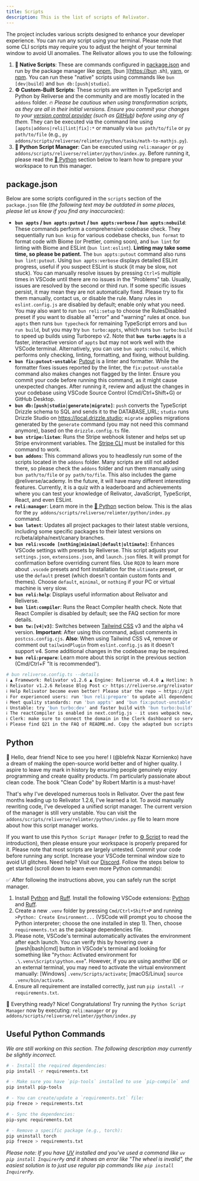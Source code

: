```yaml
---
title: Scripts
description: This is the list of scripts of Relivator.
---
```



The project includes various scripts designed to enhance your developer experience. You can run any script using your terminal. Please note that some CLI scripts may require you to adjust the height of your terminal window to avoid UI anomalies. The Relivator allows you to use the following:

1. **💪 Native Scripts**: These are commands configured in [package.json](package.json) and run by the package manager like [pnpm](https://pnpm.io), [bun ](<https://bun> .sh), [yarn](https://yarnpkg.com), or [npm](https://nodejs.org/en/learn/getting-started/an-introduction-to-the-npm-package-manager). You can run these "native" scripts using commands like `bun [dev|build]` and `bun db:[push|studio]`.
2. **⚙️ Custom-Built Scripts**: These scripts are written in TypeScript and Python by Reliverse and the community and are mostly located in the `addons` folder. 🔥 *Please be cautious when using transformation scripts, as they are all in their initial versions. Ensure you commit your changes to your [version control provider](https://about.gitlab.com/topics/version-control) (such as [GitHub](https://github.com)) before using any of them.* They can be executed via the command line using `[appts|addons|reli|lint|fix]:*` or manually via `bun path/to/file` or `py path/to/file` (e.g., `py addons/scripts/reliverse/relimter/python/tasks/math-to-mathjs.py`).
3. **🐍 Python Script Manager**: Can be executed using `reli:manager` or `py addons/scripts/reliverse/relimter/python/index.py`. Before running it, please read the [🐍 Python](#python) section below to learn how to prepare your workspace to run this manager.

## package.json

Below are some scripts configured in the `scripts` section of the `package.json` file (*the following text may be outdated in some places, please let us know if you find any inaccuracies*):

- **`bun appts` / `bun appts:putout` / `bun appts:verbose` / `bun appts:nobuild`**: These commands perform a comprehensive codebase check. They sequentially run `bun knip` for various codebase checks, `bun format` to format code with Biome (or Prettier, coming soon), and `bun lint` for linting with Biome and ESLint (`bun lint:eslint`). **Linting may take some time, so please be patient.** The `bun appts:putout` command also runs `bun lint:putout`. Using `bun appts:verbose` displays detailed ESLint progress, useful if you suspect ESLint is stuck (it may be slow, not stuck). You can manually resolve issues by pressing `Ctrl+S` multiple times in VSCode until there are no issues in the "Problems" tab. Usually, issues are resolved by the second or third run. If some specific issues persist, it may mean they are not automatically fixed. Please try to fix them manually, contact us, or disable the rule. Many rules in `eslint.config.js` are disabled by default; enable only what you need. You may also want to run `bun reli:setup` to choose the RulesDisabled preset if you want to disable all "error" and "warning" rules at once. `bun appts` then runs `bun typecheck` for remaining TypeScript errors and `bun run build`, but you may try `bun turbo:appts`, which runs `bun turbo:build` to speed up builds using Turborepo v2. Note that **`bun turbo:appts`** is a faster, interactive version of `appts` but may not work well with the VSCode terminal. Alternatively, you can use `bun appts:nobuild`, which performs only checking, linting, formatting, and fixing, without building.
- **`bun fix:putout-unstable`**: [Putout](https://github.com/coderaiser/putout) is a linter and formatter. While the formatter fixes issues reported by the linter, the `fix:putout-unstable` command also makes changes not flagged by the linter. Ensure you commit your code before running this command, as it might cause unexpected changes. After running it, review and adjust the changes in your codebase using VSCode Source Control (Cmd/Ctrl+Shift+G) or GitHub Desktop.
- **`bun db:[push|studio|generate|migrate]`**: `push` converts the TypeScript Drizzle schema to SQL and sends it to the DATABASE_URL; `studio` runs Drizzle Studio on <https://local.drizzle.studio>; `migrate` applies migrations generated by the `generate` command (you may not need this command anymore), based on the `drizzle.config.ts` file.
- **`bun stripe:listen`**: Runs the Stripe webhook listener and helps set up Stripe environment variables. The [Stripe CLI](https://docs.stripe.com/stripe-cli) must be installed for this command to work.
- **`bun addons`**: This command allows you to headlessly run some of the scripts located in the `addons` folder. Many scripts are still not added there, so please check the `addons` folder and run them manually using `bun path/to/file` or `py path/to/file`. This also includes the game @reliverse/academy. In the future, it will have many different interesting features. Currently, it is a quiz with a leaderboard and achievements where you can test your knowledge of Relivator, JavaScript, TypeScript, React, and even ESLint.
- **`reli:manager`**: Learn more in the [🐍 Python](#python) section below. This is the alias for the `py addons/scripts/reliverse/relimter/python/index.py` command.
- **`bun latest`**: Updates all project packages to their latest stable versions, including some specific packages to their latest versions on rc/beta/alpha/next/canary branches.
- **`bun reli:vscode [nothing|minimal|default|ultimate]`**: Enhances VSCode settings with presets by Reliverse. This script adjusts your `settings.json`, `extensions.json`, and `launch.json` files. It will prompt for confirmation before overriding current files. Use `RQ20` to learn more about `.vscode` presets and font installation for the `ultimate` preset, or use the `default` preset (which doesn't contain custom fonts and themes). Choose `default`, `minimal`, or `nothing` if your PC or virtual machine is very slow.
- **`bun reli:help`**: Displays useful information about Relivator and Reliverse.
- **`bun lint:compiler`**: Runs the React Compiler health check. Note that React Compiler is disabled by default; see the FAQ section for more details.
- **`bun tw:[v4|v3]`**: Switches between [Tailwind CSS](https://tailwindcss.com/) v3 and the alpha v4 version. **Important**: After using this command, adjust comments in `postcss.config.cjs`. **Also**: When using Tailwind CSS v4, remove or comment out `tailwindPlugin` from `eslint.config.js` as it doesn't support v4. Some additional changes in the codebase may be required.
- **`bun reli:prepare`**: Learn more about this script in the previous section (Cmd/Ctrl+F "It is recommended").

```bash
# bun reliverse.config.ts --details
ℹ ▲ Framework: Relivator v1.2.6 ▲ Engine: Reliverse v0.4.0 ▲ Hotline: https://discord.gg/Pb8uKbwpsJ
ℹ Relivator v1.2.6 Release Blog Post 👉 https://reliverse.org/relivator/v126
ℹ Help Relivator become even better! Please star the repo – https://github.com/blefnk/relivator
ℹ For experienced users: run 'bun reli:prepare' to update all dependencies to the latest versions and check if the code requires any adjustments.
ℹ Meet quality standards: run 'bun appts' and 'bun fix:putout-unstable' to get linting, formatting, and more.
ℹ Unstable: try 'bun turbo:dev' and faster build with 'bun turbo:build': https://turbo.build/repo
ℹ The reactCompiler is enabled in next.config.js - it uses webpack now, so builds take longer.
ℹ Clerk: make sure to connect the domain in the Clerk dashboard so services like PageSpeed will work.
ℹ Please find Q21 in the FAQ of README.md. Copy the adapted bun scripts and replace the current ones in package.json - scripts for other package managers coming soon.
```

## Python

👋 Hello, dear friend! Nice to see you here! I (@blefnk Nazar Kornienko) have a dream of making the open-source world better and of higher quality. I aspire to leave my mark in history by ensuring people genuinely enjoy programming and create quality products. I'm particularly passionate about clean code. The book "Clean Code" by Robert Martin is a must-have!

That's why I've developed numerous tools in Relivator. Over the past few months leading up to Relivator 1.2.6, I've learned a lot. To avoid manually rewriting code, I've developed a unified script manager. The current version of the manager is still very unstable. You can visit the `addons/scripts/reliverse/relimter/python/index.py` file to learn more about how this script manager works.

If you want to use this `Python Script Manager` (refer to [⚙️ Script](/relivator/SCRIPTS/) to read the introduction), then please ensure your workspace is properly prepared for it. Please note that most scripts are largely untested. Commit your code before running any script. Increase your VSCode terminal window size to avoid UI glitches. Need help? Visit our [Discord](https://discord.gg/Pb8uKbwpsJ). Follow the steps below to get started (scroll down to learn even more Python commands):

✅ After following the instructions above, you can safely run the script manager.

1. Install [Python](https://python.org/downloads) and [Ruff](https://docs.astral.sh/ruff/installation). Install the following VSCode extensions: [Python](https://marketplace.visualstudio.com/items?itemName=ms-python.python) and [Ruff](https://marketplace.visualstudio.com/items?itemName=charliermarsh.ruff).
2. Create a new `.venv` folder by pressing `Cmd/Ctrl+Shift+P` and running `>Python: Create Environment...` (VSCode will prompt you to choose the Python interpreter; choose the one installed in step 1). Then, choose `requirements.txt` as the package dependencies file.
3. Please note, VSCode's terminal automatically activates the environment after each launch. You can verify this by hovering over a [pwsh|bash|cmd] button in VSCode's terminal and looking for something like "`Python`: Activated environment for `.\.venv\Scripts\python.exe`". However, if you are using another IDE or an external terminal, you may need to activate the virtual environment manually: [Windows] `.venv/Scripts/activate`; [macOS/Linux] `source .venv/bin/activate`.
4. Ensure all requirement are installed correctly, just run `pip install -r requirements.txt`.

🐍 Everything ready? Nice! Congratulations! Try running the `Python Script Manager` now by executing: `reli:manager` or `py addons/scripts/reliverse/relimter/python/index.py`

## Useful Python Commands

*We are still working on this section. The following description may currently be slightly incorrect.*

```bash
# - Install the required dependencies:
pip install -r requirements.txt

# - Make sure you have `pip-tools` installed to use `pip-compile` and `pip-sync`:
pip install pip-tools

# - You can create/update a `requirements.txt` file:
pip freeze > requirements.txt

# - Sync the dependencies:
pip-sync requirements.txt

# - Remove a specific package (e.g., torch):
pip uninstall torch
pip freeze > requirements.txt
```

*Please note: If you have [UV](https://github.com/astral-sh/uv) installed and you've used a command like `uv pip install InquirerPy` and it shows an error like "The wheel is invalid", the easiest solution is to just use regular pip commands like `pip install InquirerPy`.*
